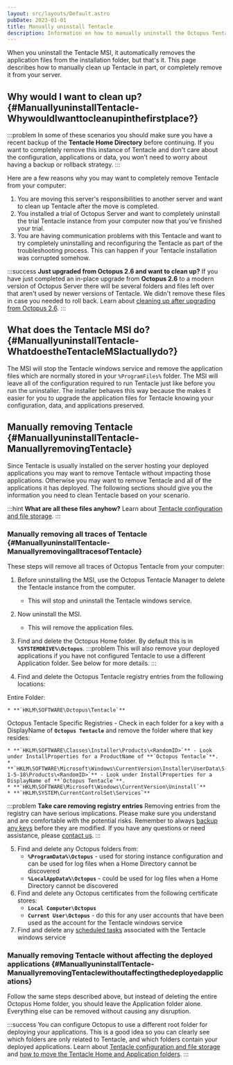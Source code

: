 ```yaml
---
layout: src/layouts/Default.astro
pubDate: 2023-01-01
title: Manually uninstall Tentacle
description: Information on how to manually uninstall the Octopus Tentacle.
---
```


When you uninstall the Tentacle MSI, it automatically removes the application files from the installation folder, but that's it. This page describes how to manually clean up Tentacle in part, or completely remove it from your server.

## Why would I want to clean up? {#ManuallyuninstallTentacle-WhywouldIwanttocleanupinthefirstplace?}

:::problem
In some of these scenarios you should make sure you have a recent backup of the **Tentacle Home Directory** before continuing. If you want to completely remove this instance of Tentacle and don't care about the configuration, applications or data, you won't need to worry about having a backup or rollback strategy.
:::

Here are a few reasons why you may want to completely remove Tentacle from your computer:

1. You are moving this server's responsibilities to another server and want to clean up Tentacle after the move is completed.
2. You installed a trial of Octopus Server and want to completely uninstall the trial Tentacle instance from your computer now that you've finished your trial.
3. You are having communication problems with this Tentacle and want to try completely uninstalling and reconfiguring the Tentacle as part of the troubleshooting process. This can happen if your Tentacle installation was corrupted somehow.

:::success
**Just upgraded from Octopus 2.6 and want to clean up?**
If you have just completed an in-place upgrade from **Octopus 2.6** to a modern version of Octopus Server there will be several folders and files left over that aren't used by newer versions of Tentacle. We didn't remove these files in case you needed to roll back. Learn about [cleaning up after upgrading from Octopus 2.6](/docs/administration/managing-infrastructure/tentacle-configuration-and-file-storage/).
:::

## What does the Tentacle MSI do? {#ManuallyuninstallTentacle-WhatdoestheTentacleMSIactuallydo?}

The MSI will stop the Tentacle windows service and remove the application files which are normally stored in your `%ProgramFiles%` folder. The MSI will leave all of the configuration required to run Tentacle just like before you run the uninstaller. The installer behaves this way because the makes it easier for you to upgrade the application files for Tentacle knowing your configuration, data, and applications preserved.

## Manually removing Tentacle {#ManuallyuninstallTentacle-ManuallyremovingTentacle}

Since Tentacle is usually installed on the server hosting your deployed applications you may want to remove Tentacle without impacting those applications. Otherwise you may want to remove Tentacle and all of the applications it has deployed. The following sections should give you the information you need to clean Tentacle based on your scenario.

:::hint
**What are all these files anyhow?**
Learn about [Tentacle configuration and file storage](/docs/administration/managing-infrastructure/tentacle-configuration-and-file-storage/).
:::

### Manually removing all traces of Tentacle {#ManuallyuninstallTentacle-ManuallyremovingalltracesofTentacle}

These steps will remove all traces of Octopus Tentacle from your computer:

1. Before uninstalling the MSI, use the Octopus Tentacle Manager to delete the Tentacle instance from the computer.
   - This will stop and uninstall the Tentacle windows service.
2. Now uninstall the MSI.
   - This will remove the application files.
3. Find and delete the Octopus Home folder. By default this is in **`%SYSTEMDRIVE%\Octopus`**.
   :::problem
   This will also remove your deployed applications if you have not configured Tentacle to use a different Application folder. See below for more details.
   :::

4. Find and delete the Octopus Tentacle registry entries from the following locations:

Entire Folder:

    * **`HKLM\SOFTWARE\Octopus\Tentacle`**

Octopus Tentacle Specific Registries - Check in each folder for a key with a DisplayName of **`Octopus Tentacle`** and remove the folder where that key resides:

    * **`HKLM\SOFTWARE\Classes\Installer\Products\<RandomID>`** - Look under InstallProperties for a ProductName of **`Octopus Tentacle`**.
    * **`HKLM\SOFTWARE\Microsoft\Windows\CurrentVersion\Installer\UserData\S-1-5-18\Products\<RandomID>`** - Look under InstallProperties for a DisplayName of **`Octopus Tentacle`**.
    * **`HKLM\SOFTWARE\Microsoft\Windows\CurrentVersion\Uninstall`**
    * **`HKLM\SYSTEM\CurrentControlSet\Services`**

:::problem
**Take care removing registry entries**
Removing entries from the registry can have serious implications. Please make sure you understand and are comfortable with the potential risks. Remember to always [backup any keys](https://support.microsoft.com/en-us/topic/how-to-back-up-and-restore-the-registry-in-windows-855140ad-e318-2a13-2829-d428a2ab0692) before they are modified. If you have any questions or need assistance, please [contact us](https://octopus.com/support).
:::

5. Find and delete any Octopus folders from:
   - **`%ProgramData%\Octopus`** - used for storing instance configuration and can be used for log files when a Home Directory cannot be discovered
   - **`%LocalAppData%\Octopus`** - could be used for log files when a Home Directory cannot be discovered
6. Find and delete any Octopus certificates from the following certificate stores:
   - **`Local Computer\Octopus`**
   - **`Current User\Octopus`** - do this for any user accounts that have been used as the account for the Tentacle windows service
7. Find and delete any [scheduled tasks](/docs/administration/managing-infrastructure/service-watchdog/) associated with the Tentacle windows service

### Manually removing Tentacle without affecting the deployed applications {#ManuallyuninstallTentacle-ManuallyremovingTentaclewithoutaffectingthedeployedapplications}

Follow the same steps described above, but instead of deleting the entire Octopus Home folder, you should leave the Application folder alone. Everything else can be removed without causing any disruption.

:::success
You can configure Octopus to use a different root folder for deploying your applications. This is a good idea so you can clearly see which folders are only related to Tentacle, and which folders contain your deployed applications. Learn about [Tentacle configuration and file storage](/docs/administration/managing-infrastructure/tentacle-configuration-and-file-storage/) and [how to move the Tentacle Home and Application folders](/docs/administration/managing-infrastructure/moving-your-octopus/move-the-octopus-home-folder-and-the-tentacle-home-and-application-folders/).
:::
